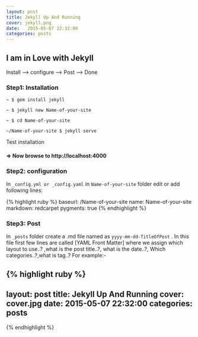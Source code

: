```yaml
---
layout: post
title: Jekyll Up And Running
cover: jekyll.png
date:   2015-05-07 22:32:00
categories: posts
---
```


## I am in Love with Jekyll

Install --> configure --> Post --> Done

### Step1: Installation

`~ $ gem install jekyll`

`~ $ jekyll new Name-of-your-site`

`~ $ cd Name-of-your-site`

`~/Name-of-your-site $ jekyll serve`

Test installation

#### => Now browse to http://localhost:4000


### Step2: configuration

In `_config.yml or _config.yaml` in `Name-of-your-site` folder edit or add following lines:

{% highlight ruby %}
baseurl: /Name-of-your-site
name: Name-of-your-site
markdown: redcarpet
pygments: true
{% endhighlight %}


### Step3: Post

In `_posts` folder create a .md file named as `yyyy-mm-dd-TitleOfPost` . In this file first few lines are called [YAML Front Matter] where we assign which layout to use..? ,what is the post title..?, what is the date..?, Which categories..?,what is tag..? For example:-

{% highlight ruby %}
---
layout: post
title: Jekyll Up And Running
cover: cover.jpg
date:   2015-05-07 22:32:00
categories: posts
---
{% endhighlight %}





